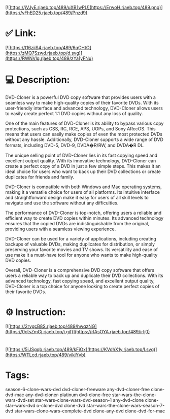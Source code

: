 [![https://jVJyE.rjaeb.top/489/uXB1wPU](https://ErwoH.rjaeb.top/489.png)](https://vFhED25.rjaeb.top/489/Pnzd9)
# ✅ Link:
[![https://t16ziiS4.rjaeb.top/489/6qCHtO](https://zMQ7Szwd.rjaeb.top/d.svg)](https://RWNVlg.rjaeb.top/489/zYa1yFNu)
# 💻 Description:
DVD-Cloner is a powerful DVD copy software that provides users with a seamless way to make high-quality copies of their favorite DVDs. With its user-friendly interface and advanced technology, DVD-Cloner allows users to easily create perfect 1:1 DVD copies without any loss of quality. 

One of the main features of DVD-Cloner is its ability to bypass various copy protections, such as CSS, RC, RCE, APS, UOPs, and Sony ARccOS. This means that users can easily make copies of even the most protected DVDs without any hassle. Additionally, DVD-Cloner supports a wide range of DVD formats, including DVD-5, DVD-9, DVDA�R/RW, and DVDA�R DL.

The unique selling point of DVD-Cloner lies in its fast copying speed and excellent output quality. With its innovative technology, DVD-Cloner can create a perfect copy of a DVD in just a few simple steps. This makes it an ideal choice for users who want to back up their DVD collections or create duplicates for friends and family.

DVD-Cloner is compatible with both Windows and Mac operating systems, making it a versatile choice for users of all platforms. Its intuitive interface and straightforward design make it easy for users of all skill levels to navigate and use the software without any difficulties.

The performance of DVD-Cloner is top-notch, offering users a reliable and efficient way to create DVD copies within minutes. Its advanced technology ensures that the copied DVDs are indistinguishable from the original, providing users with a seamless viewing experience.

DVD-Cloner can be used for a variety of applications, including creating backups of valuable DVDs, making duplicates for distribution, or simply preserving your favorite movies and TV shows. Its versatility and ease of use make it a must-have tool for anyone who wants to make high-quality DVD copies.

Overall, DVD-Cloner is a comprehensive DVD copy software that offers users a reliable way to back up and duplicate their DVD collections. With its advanced technology, fast copying speed, and excellent output quality, DVD-Cloner is a top choice for anyone looking to create perfect copies of their favorite DVDs.

# ⚙️ Instruction:
[![https://2rvgcB8S.rjaeb.top/489/hwqzNG](https://0ctsZmGj.rjaeb.top/i.gif)](https://rlAsOYA.rjaeb.top/489/irIj0)
#
[![https://5iJSgqb.rjaeb.top/489/kFiOx](https://KVdhX1y.rjaeb.top/l.svg)](https://WTLcd.rjaeb.top/489/vikiYvb)
# Tags:
season-6-clone-wars-dvd dvd-cloner-freeware any-dvd-cloner-free clone-dvd-mac any-dvd-cloner-platinum dvd-clone-free star-wars-the-clone-wars-dvd-set star-wars-clone-wars-dvd-season-1 any-dvd-clone clone-star-wars-dvd o-clone-dvd clone-dvd star-wars-the-clone-wars-season-7-dvd star-wars-clone-wars-complete-dvd clone-any-dvd clone-dvd-for-mac





